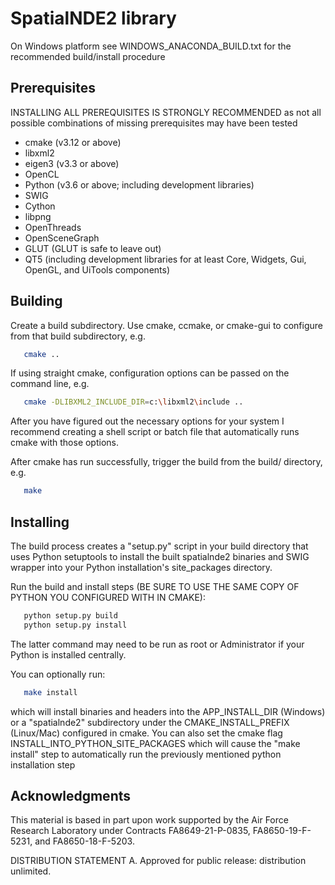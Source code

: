 # SpatialNDE2 library
On Windows platform see WINDOWS_ANACONDA_BUILD.txt for the recommended 
build/install procedure

## Prerequisites
INSTALLING ALL PREREQUISITES IS STRONGLY RECOMMENDED as not all possible 
combinations of missing prerequisites may have been tested

- cmake (v3.12 or above)
- libxml2
- eigen3 (v3.3 or above)
- OpenCL
- Python (v3.6 or above; including development libraries)
- SWIG
- Cython
- libpng
- OpenThreads
- OpenSceneGraph
- GLUT (GLUT is safe to leave out)
- QT5 (including development libraries for at least Core, Widgets, Gui, OpenGL, and UiTools components)

## Building
Create a build subdirectory. Use cmake, ccmake, or cmake-gui to configure from 
that build subdirectory, e.g.

```bash
   cmake ..
```
If using straight cmake, configuration options can be passed on the command line, e.g.

```bash
   cmake -DLIBXML2_INCLUDE_DIR=c:\libxml2\include ..
```

After you have figured out the necessary options for your system I recommend
creating a shell script or batch file that automatically runs cmake
with those options.

After cmake has run successfully, trigger the build from the build/
directory, e.g.

```bash
   make
```

## Installing
The build process creates a "setup.py" script in your build directory
that uses Python setuptools to install the built spatialnde2 binaries
and SWIG wrapper into your Python installation's site_packages directory.

Run the build and install steps (BE SURE TO USE THE SAME COPY OF PYTHON
YOU CONFIGURED WITH IN CMAKE):

```bash
   python setup.py build
   python setup.py install
```

The latter command may need to be run as root or Administrator if your
Python is installed centrally. 

You can optionally run:

```bash
   make install
```

which will install binaries and headers into the APP_INSTALL_DIR (Windows)
or a "spatialnde2" subdirectory under the CMAKE_INSTALL_PREFIX (Linux/Mac)
configured in cmake. You can also set the cmake flag
INSTALL_INTO_PYTHON_SITE_PACKAGES which will cause the "make install"
step to automatically run the previously mentioned python installation step 

## Acknowledgments
This material is based in part upon work supported by the Air Force Research
Laboratory under Contracts FA8649-21-P-0835, FA8650-19-F-5231, and 
FA8650-18-F-5203.  

DISTRIBUTION STATEMENT A. Approved for public release: distribution unlimited. 


